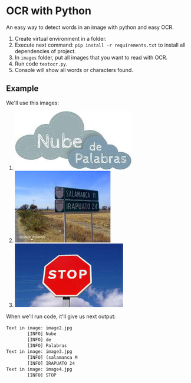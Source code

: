 # OCR with Python
An easy way to detect words in an image with python and easy OCR.

1. Create virtual environment in a folder.
2. Execute next command: `pip install -r requirements.txt` to install all dependencies of project.
3. In `images` folder, put all images that you want to read with OCR.
4. Run code `testocr.py`.
5. Console will show all words or characters found.

## Example
We'll use this images:
1. ![](projectOCR/images/image2.JPG)
2. ![](projectOCR/images/image3.JPG)
3. ![](projectOCR/images/image4.JPG)

When we'll run code, it'll give us next output:
```
Text in image: image2.jpg
        [INFO] Nube
        [INFO] de
        [INFO] Palabras
Text in image: image3.jpg
        [INFO] (salamanca M
        [INFO] IRAPUATO 24
Text in image: image4.jpg
        [INFO] STOP
```
